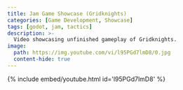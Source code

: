 ```yaml
---
title: Jam Game Showcase (Gridknights)
categories: [Game Development, Showcase]
tags: [godot, jam, tactics]
description: >-
  Video showcasing unfinished gameplay of Gridknights.
image:
  path: https://img.youtube.com/vi/l95PGd7lmD8/0.jpg
  content-hide: true
---
```

{% include embed/youtube.html id='l95PGd7lmD8' %}

